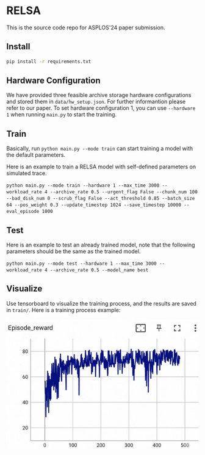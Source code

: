 # RELSA
This is the source code repo for ASPLOS'24 paper submission.

## Install

```bash
pip install -r requirements.txt
```

## Hardware Configuration

We have provided three feasible archive storage hardware configurations and stored them in `data/hw_setup.json`. For further informantion please refer to our paper. To set hardware configuration 1, you can use `--hardware 1` when running `main.py` to start the training.

## Train

Basically, run `python main.py --mode train` can start training a model with the default parameters.

Here is an example to train a RELSA model with self-defined parameters on simulated trace.

`python main.py --mode train --hardware 1 --max_time 3000 --workload_rate 4 --archive_rate 0.5 --urgent_flag False --chunk_num 100 --bad_disk_num 0 --scrub_flag False --act_threshold 0.85 --batch_size 64 --pos_weight 0.3 --update_timestep 1024 --save_timestep 10000 --eval_episode 1000`

## Test

Here is an example to test an already trained model, note that the following parameters should be the same as the trained model.

`python main.py --mode test --hardware 1 --max_time 3000 --workload_rate 4 --archive_rate 0.5 --model_name best`

## Visualize

Use tensorboard to visualize the training process, and the results are saved in `train/`. Here is a training process example:

![train](./train.jpg)
